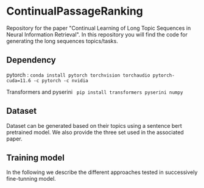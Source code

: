 # ContinualPassageRanking

Repository for the paper "Continual Learning of Long Topic Sequences in Neural Information Retrieval". In this repository you will find the code for generating the long sequences topics/tasks. 

## Dependency
pytorch : 
`conda install pytorch torchvision torchaudio pytorch-cuda=11.6 -c pytorch -c nvidia`

Transformers and pyserini
` pip install transformers pyserini numpy`
## Dataset
Dataset can be generated based on their topics using a sentence bert pretrained model. We also provide the three set used in the associated paper.


## Training model
In the following we describe the different approaches tested in successively fine-tunning model.
